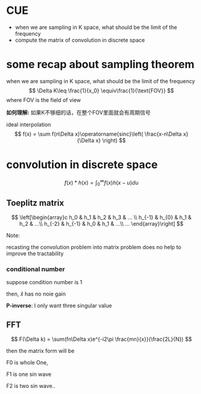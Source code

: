 # CUE
- when we are sampling in K space, what should be the limit of the frequency
- compute the matrix of convolution in discrete space
# some recap about sampling theorem
when we are sampling in K space, what should be the limit of the frequency
$$
\Delta K\leq \frac{1}{x_0} \equiv\frac{1}{\text{FOV}}
$$
where FOV is the field of view

**如何理解:**  如果K不够细的话，在整个FOV里面就会有周期信号

ideal interpolation
$$
f(x) = \sum f(n\Delta x)\operatorname{sinc}\left( \frac{x-n\Delta x}{\Delta x} \right)
$$

# convolution in discrete space
$$
f(x)*h(x) = \int_{0}^{\infty}f(x)h(x-u)du
$$

## Toeplitz matrix
$$
\left[\begin{array}c 
h_0 & h_1 & h_2 & h_3 & ... \\
h_{-1} & h_{0} & h_1 & h_2 & ...\\
h_{-2} & h_{-1} & h_0 & h_1 & ...\\
...
 \end{array}\right] 
$$

Note:

recasting the convolution problem into matrix problem does no help to improve the tractability

### conditional number
suppose condition number is 1

then, $\hat{x}$ has no noie gain

**P-inverse**: I only want three singular value

## FFT
$$
F(\Delta k) = \sum(fn\Delta x)e^{-i2\pi \frac{mn}{x}}(\frac{2L}{N})
$$

then the matrix form will be 

F0 is whole One, 

F1 is one sin wave

F2 is two sin wave..
